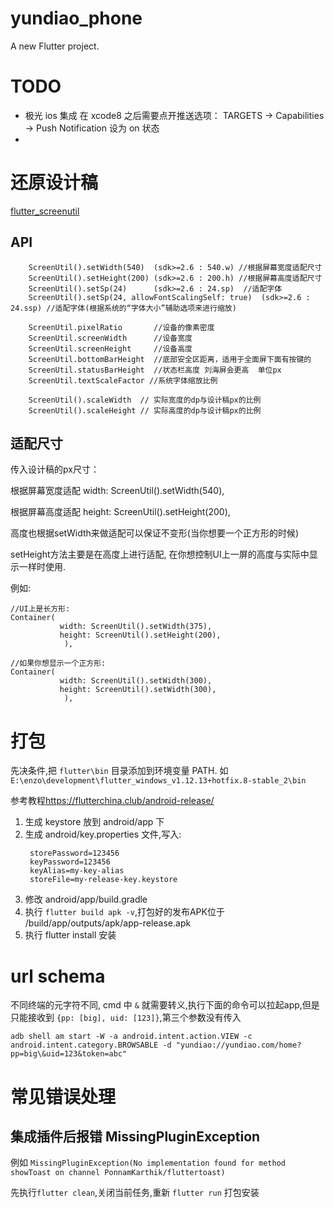 # yundiao_phone

A new Flutter project.

# TODO

- 极光 ios 集成
  在 xcode8 之后需要点开推送选项： TARGETS -> Capabilities -> Push Notification 设为 on 状态
- 

# 还原设计稿
[flutter_screenutil](https://github.com/OpenFlutter/flutter_screenutil/blob/master/README_CN.md)
##  API
```
    ScreenUtil().setWidth(540)  (sdk>=2.6 : 540.w) //根据屏幕宽度适配尺寸
    ScreenUtil().setHeight(200) (sdk>=2.6 : 200.h) //根据屏幕高度适配尺寸
    ScreenUtil().setSp(24)      (sdk>=2.6 : 24.sp)  //适配字体
    ScreenUtil().setSp(24, allowFontScalingSelf: true)  (sdk>=2.6 : 24.ssp) //适配字体(根据系统的“字体大小”辅助选项来进行缩放)

    ScreenUtil.pixelRatio       //设备的像素密度
    ScreenUtil.screenWidth      //设备宽度
    ScreenUtil.screenHeight     //设备高度
    ScreenUtil.bottomBarHeight  //底部安全区距离，适用于全面屏下面有按键的
    ScreenUtil.statusBarHeight  //状态栏高度 刘海屏会更高  单位px
    ScreenUtil.textScaleFactor //系统字体缩放比例

    ScreenUtil().scaleWidth  // 实际宽度的dp与设计稿px的比例
    ScreenUtil().scaleHeight // 实际高度的dp与设计稿px的比例
```
## 适配尺寸
传入设计稿的px尺寸：

根据屏幕宽度适配 width: ScreenUtil().setWidth(540),

根据屏幕高度适配 height: ScreenUtil().setHeight(200),

高度也根据setWidth来做适配可以保证不变形(当你想要一个正方形的时候)

setHeight方法主要是在高度上进行适配, 在你想控制UI上一屏的高度与实际中显示一样时使用.

例如:
```
//UI上是长方形:
Container(
           width: ScreenUtil().setWidth(375),
           height: ScreenUtil().setHeight(200),
            ),
            
//如果你想显示一个正方形:
Container(
           width: ScreenUtil().setWidth(300),
           height: ScreenUtil().setWidth(300),
            ),
```
# 打包
先决条件,把 `flutter\bin` 目录添加到环境变量 PATH. 如`E:\enzo\development\flutter_windows_v1.12.13+hotfix.8-stable_2\bin`

参考教程<https://flutterchina.club/android-release/>

1. 生成 keystore 放到 android/app 下
2. 生成 android/key.properties 文件,写入:
   ```
    storePassword=123456
    keyPassword=123456
    keyAlias=my-key-alias
    storeFile=my-release-key.keystore
   ```
3. 修改 android/app/build.gradle
4. 执行 `flutter build apk -v`,打包好的发布APK位于 <app dir>/build/app/outputs/apk/app-release.apk
5. 执行 flutter install 安装


# url schema

不同终端的元字符不同, cmd 中 `&` 就需要转义,执行下面的命令可以拉起app,但是只能接收到 `{pp: [big], uid: [123]}`,第三个参数没有传入
```
adb shell am start -W -a android.intent.action.VIEW -c android.intent.category.BROWSABLE -d "yundiao://yundiao.com/home?pp=big\&uid=123&token=abc"
```

# 常见错误处理
##  集成插件后报错 MissingPluginException
例如 `MissingPluginException(No implementation found for method showToast on channel PonnamKarthik/fluttertoast)`

先执行`flutter clean`,关闭当前任务,重新 `flutter run` 打包安装
